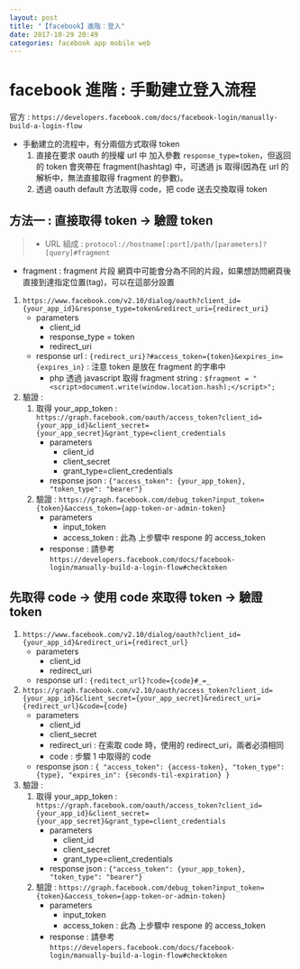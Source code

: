 ```yaml
---
layout: post
title: "【facebook】進階：登入"
date: 2017-10-29 20:49
categories: facebook app mobile web
---
```


# facebook 進階 : 手動建立登入流程
官方 : `https://developers.facebook.com/docs/facebook-login/manually-build-a-login-flow`

- 手動建立的流程中，有分兩個方式取得 token
	1. 直接在要求 oauth 的授權 url 中 加入參數 `response_type=token`，但返回的 token 會夾帶在 fragment(hashtag) 中，可透過 js 取得(因為在 url 的解析中，無法直接取得 fragment 的參數)。
	2. 透過 oauth default 方法取得 code，把 code 送去交換取得 token

## 方法一 : 直接取得 token -> 驗證 token
> - URL 組成 : `protocol://hostname[:port]/path/[parameters]?[query]#fragment`
- fragment : fragment 片段 網頁中可能會分為不同的片段，如果想訪問網頁後直接到達指定位置(tag)，可以在這部分設置

1. `https://www.facebook.com/v2.10/dialog/oauth?client_id={your_app_id}&response_type=token&redirect_uri={redirect_uri}`
	- parameters
		- client_id
		- response_type = token
		- redirect_uri
	- response url : `{redirect_uri}?#access_token={token}&expires_in={expires_in}` : 注意 token 是放在 fragment 的字串中
		- php 透過 javascript 取得 fragment string : `$fragment = "<script>document.write(window.location.hash);</script>";`
2. 驗證 : 
	1. 取得 your_app_token : `https://graph.facebook.com/oauth/access_token?client_id={your_app_id}&client_secret={your_app_secret}&grant_type=client_credentials`
		- parameters
			- client_id
			- client_secret
			- grant_type=client_credentials
		- response json : `{"access_token": {your_app_token}, "token_type": "bearer"}`
	2. 驗證 : `https://graph.facebook.com/debug_token?input_token={token}&access_token={app-token-or-admin-token}`
		- parameters
			- input_token
			- access_token : 此為 上步驟中 respone 的 access_token
		- response : 請參考 `https://developers.facebook.com/docs/facebook-login/manually-build-a-login-flow#checktoken`

## 先取得 code -> 使用 code 來取得 token -> 驗證 token
1. `https://www.facebook.com/v2.10/dialog/oauth?client_id={your_app_id}&redirect_uri={redirect_url}`
	- parameters
		- client_id
		- redirect_uri
	- response url : `{reditect_url}?code={code}#_=_`
2. `https://graph.facebook.com/v2.10/oauth/access_token?client_id={your_app_id}&client_secret={your_app_secret}&redirect_uri={redirect_url}&code={code}`
	- parameters
		- client_id
		- client_secret
		- redirect_uri : 在索取 code 時，使用的 redirect_uri，兩者必須相同
		- code : 步驟 1 中取得的 code
	- response json : `{ "access_token": {access-token}, "token_type": {type}, "expires_in": {seconds-til-expiration} }`
3. 驗證 : 
	1. 取得 your_app_token : `https://graph.facebook.com/oauth/access_token?client_id={your_app_id}&client_secret={your_app_secret}&grant_type=client_credentials`
		- parameters
			- client_id
			- client_secret
			- grant_type=client_credentials
		- response json : `{"access_token": {your_app_token}, "token_type": "bearer"}`
	2. 驗證 : `https://graph.facebook.com/debug_token?input_token={token}&access_token={app-token-or-admin-token}`
		- parameters
			- input_token
			- access_token : 此為 上步驟中 respone 的 access_token
		- response : 請參考 `https://developers.facebook.com/docs/facebook-login/manually-build-a-login-flow#checktoken`